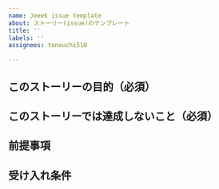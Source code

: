 ```yaml
---
name: Jeeek issue template
about: ストーリー(issue)のテンプレート
title: ''
labels: ''
assignees: tonouchi510

---
```


## このストーリーの目的（必須）


## このストーリーでは達成しないこと（必須）


## 前提事項


## 受け入れ条件
